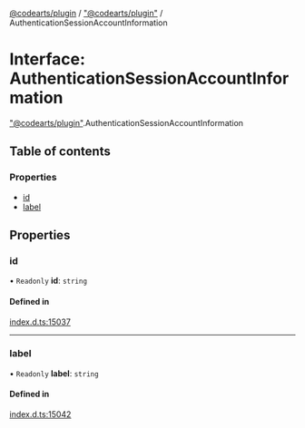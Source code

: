 [@codearts/plugin](../README.md) / ["@codearts/plugin"](../modules/_codearts_plugin_.md) / AuthenticationSessionAccountInformation

# Interface: AuthenticationSessionAccountInformation

["@codearts/plugin"](../modules/_codearts_plugin_.md).AuthenticationSessionAccountInformation

## Table of contents

### Properties

- [id](codearts_plugin_.AuthenticationSessionAccountInformation.md#id)
- [label](codearts_plugin_.AuthenticationSessionAccountInformation.md#label)

## Properties

### id

• `Readonly` **id**: `string`

#### Defined in

[index.d.ts:15037](https://github.com/huaweicloud/cloudide-plugin-api/blob/b58031b/index.d.ts#L15037)

___

### label

• `Readonly` **label**: `string`

#### Defined in

[index.d.ts:15042](https://github.com/huaweicloud/cloudide-plugin-api/blob/b58031b/index.d.ts#L15042)
